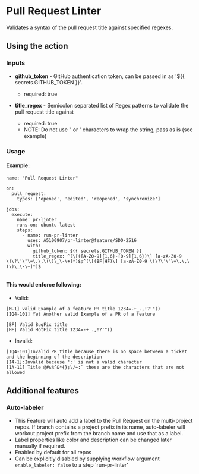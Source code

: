# Pull Request Linter

Validates a syntax of the pull request title against specified regexes.

## Using the action

### Inputs
* __github_token__ - GitHub authentication token, can be passed in as '${{ secrets.GITHUB_TOKEN }}'.
    * required: true

* __title_regex__ - Semicolon separated list of Regex patterns to validate the pull request title against
    * required: true
    * NOTE: Do not use " or ' characters to wrap the string, pass as is (see example)

### Usage
#### Example:
```
name: "Pull Request Linter"
 
on:
  pull_request:
    types: ['opened', 'edited', 'reopened', 'synchronize']
 
jobs:
  execute:
    name: pr-linter
    runs-on: ubuntu-latest
    steps:
      - name: run-pr-linter
        uses: A5100907/pr-linter@feature/SDO-2516
        with:
          github_token: ${{ secrets.GITHUB_TOKEN }}
          title_regex: ^(\[([A-Z0-9]{1,6}-[0-9]{1,6})\] [a-zA-Z0-9 \!\?\'\"\=\.\,\(\)\_\-\+]*)$;^(\[(BF|HF)\] [a-zA-Z0-9 \!\?\'\"\=\.\,\(\)\_\-\+]*)$
               
```
#### This would enforce following:

  * Valid:
  ```
  [M-1] valid Example of a feature PR title 1234=-+_.,!?'"()
  [IQ4-101] Yet Another valid Example of a PR of a feature
  
  [BF] Valid BugFix title
  [HF] Valid HotFix title 1234=-+_.,!?'"()
  ```

  * Invalid:
  ```
  [IQ4-101]Invalid PR title because there is no space between a ticket and the beginning of the description
  [I4-1]:Invalid because ':' is not a valid character
  [IA-11] Title @#$%^&*{};\/~:` these are the characters that are not allowed
  ```

## Additional features
### Auto-labeler
* This Feature will auto add a label to the Pull Request on the multi-project repos. If branch contains a project prefix in its name, auto-labeler will workout project prefix from the branch name and use that as a label.
* Label properties like color and description can be changed later manually if required.
* Enabled by default for all repos
* Can be explicitly disabled by supplying workflow argument `enable_labeler: false` to a step 'run-pr-linter'